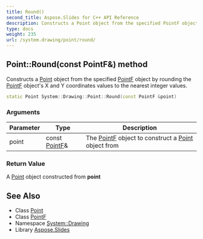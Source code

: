 ```yaml
---
title: Round()
second_title: Aspose.Slides for C++ API Reference
description: Constructs a Point object from the specified PointF object by rounding the PointF object's X and Y coordinates values to the nearest integer values.
type: docs
weight: 235
url: /system.drawing/point/round/
---
```

## Point::Round(const PointF\&) method


Constructs a [Point](../) object from the specified [PointF](../../pointf/) object by rounding the [PointF](../../pointf/) object's X and Y coordinates values to the nearest integer values.

```cpp
static Point System::Drawing::Point::Round(const PointF &point)
```


### Arguments

| Parameter | Type | Description |
| --- | --- | --- |
| point | const [PointF](../../pointf/)\& | The [PointF](../../pointf/) object to construct a [Point](../) object from |

### Return Value

A [Point](../) object constructed from **point**

## See Also

* Class [Point](../)
* Class [PointF](../../pointf/)
* Namespace [System::Drawing](../../)
* Library [Aspose.Slides](../../../)